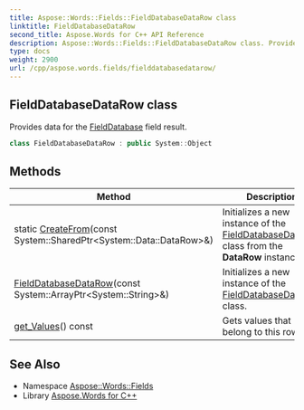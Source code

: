 ```yaml
---
title: Aspose::Words::Fields::FieldDatabaseDataRow class
linktitle: FieldDatabaseDataRow
second_title: Aspose.Words for C++ API Reference
description: Aspose::Words::Fields::FieldDatabaseDataRow class. Provides data for the FieldDatabase field result in C++.
type: docs
weight: 2900
url: /cpp/aspose.words.fields/fielddatabasedatarow/
---
```

## FieldDatabaseDataRow class


Provides data for the [FieldDatabase](../fielddatabase/) field result.

```cpp
class FieldDatabaseDataRow : public System::Object
```

## Methods

| Method | Description |
| --- | --- |
| static [CreateFrom](./createfrom/)(const System::SharedPtr\<System::Data::DataRow\>\&) | Initializes a new instance of the [FieldDatabaseDataRow](./) class from the **DataRow** instance. |
| [FieldDatabaseDataRow](./fielddatabasedatarow/)(const System::ArrayPtr\<System::String\>\&) | Initializes a new instance of the [FieldDatabaseDataRow](./) class. |
| [get_Values](./get_values/)() const | Gets values that belong to this row. |
## See Also

* Namespace [Aspose::Words::Fields](../)
* Library [Aspose.Words for C++](../../)
